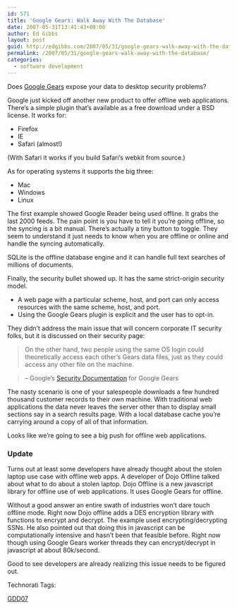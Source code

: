 ```yaml
---
id: 571
title: 'Google Gears: Walk Away With The Database'
date: 2007-05-31T13:41:43+00:00
author: Ed Gibbs
layout: post
guid: http://edgibbs.com/2007/05/31/google-gears-walk-away-with-the-database/
permalink: /2007/05/31/google-gears-walk-away-with-the-database/
categories:
  - software development
---
```

Does [Google Gears](http://code.google.com/apis/gears/index.html) expose your data to desktop security problems?

Google just kicked off another new product to offer offline web applications. There&#8217;s a simple plugin that&#8217;s available as a free download under a BSD license. It works for:

  * Firefox
  * IE
  * Safari (almost!)

(With Safari it works if you build Safari&#8217;s webkit from source.)

As for operating systems it supports the big three:

  * Mac
  * Windows
  * Linux

The first example showed Google Reader being used offline. It grabs the last 2000 feeds. The pain point is you have to tell it you&#8217;re going offline, so the syncing is a bit manual. There&#8217;s actually a tiny button to toggle. They seem to understand it just needs to know when you are offline or online and handle the syncing automatically.

SQLite is the offline database engine and it can handle full text searches of millions of documents. 

Finally, the security bullet showed up. It has the same strict-origin security model.

  * A web page with a particular scheme, host, and port can only access resources with the same scheme, host, and port.
  * Using the Google Gears plugin is explicit and the user has to opt-in.

They didn&#8217;t address the main issue that will concern corporate IT security folks, but it is discussed on their security page:

> On the other hand, two people using the same OS login could theoretically access each other&#8217;s Gears data files, just as they could access any other file on the machine.
  
> 
  
> &#8211; Google&#8217;s [Security Documentation](http://code.google.com/apis/gears/security.html) for Google Gears

The nasty scenario is one of your salespeople downloads a few hundred thousand customer records to their own machine. With traditional web applications the data never leaves the server other than to display small sections say in a search results page. With a local database cache you&#8217;re carrying around a copy of all of that information.

Looks like we&#8217;re going to see a big push for offline web applications.

### Update

Turns out at least some developers have already thought about the stolen laptop use case with offline web apps. A developer of Dojo Offline talked about what to do about a stolen laptop. Dojo Offline is a new javascript library for offline use of web applications. It uses Google Gears for offline. 

Without a good answer an entire swath of industries won&#8217;t dare touch offline mode. Right now Dojo offline adds a DES encryption library with functions to encrypt and decrypt. The example used encrypting/decrypting SSNs. He also pointed out that doing this in javascript can be computationally intensive and hasn&#8217;t been that feasible before. Right now though using Google Gears worker threads they can encrypt/decrypt in javascript at about 80k/second. 

Good to see developers are already realizing this issue needs to be figured out.

<!-- Technorati Tags Start -->

Technorati Tags:
  
<a href="http://technorati.com/tag/GDD07" rel="tag">GDD07</a> 

<!-- Technorati Tags End -->